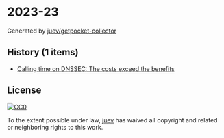 # 2023-23

Generated by [juev/getpocket-collector](https://github.com/juev/getpocket-collector)

## History (1 items)

- [Calling time on DNSSEC: The costs exceed the benefits](https://mattb.nz/w/2023/06/02/calling-time-on-dnssec)

## License

[![CC0](https://mirrors.creativecommons.org/presskit/buttons/88x31/svg/cc-zero.svg)](https://creativecommons.org/publicdomain/zero/1.0/)

To the extent possible under law, [juev](https://github.com/juev) has waived all copyright and related or neighboring rights to this work.
